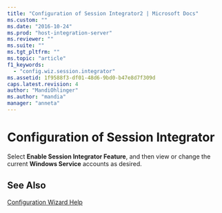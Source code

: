 ```yaml
---
title: "Configuration of Session Integrator2 | Microsoft Docs"
ms.custom: ""
ms.date: "2016-10-24"
ms.prod: "host-integration-server"
ms.reviewer: ""
ms.suite: ""
ms.tgt_pltfrm: ""
ms.topic: "article"
f1_keywords: 
  - "config.wiz.session.integrator"
ms.assetid: 1f9588f3-df01-48d6-9bd0-b47e8d7f309d
caps.latest.revision: 4
author: "MandiOhlinger"
ms.author: "mandia"
manager: "anneta"
---
```

# Configuration of Session Integrator
Select **Enable Session Integrator Feature**, and then view or change the current **Windows Service** accounts as desired.  
  
## See Also  
 [Configuration Wizard Help](../install-and-config-guides/configuration-wizard-help2.md)